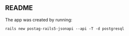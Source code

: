 ## README

The app was created by running:

`rails new postag-rails5-jsonapi --api -T -d postgresql`
